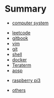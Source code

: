 # Summary

<!--* [introduction]-->
<!--* [I2C]-->
<!--* [SPI]-->
<!--* [windows cross-compiler]-->
* [computer system](content/computer_system/cs.md)
<!-- * [C skill] -->
* [leetcode](content/leetcode/leetcode.md)
* [gitbook](content/gitbook/gitbook.md)
* [vim](content/vim/vim.md)
* [git](content/git/git.md)
* [shell](content/shell/shell.md)
* [docker](content/docker/docker.md)
* [Teraterm](content/teraterm/teraterm.md)
* [aosp](content/aosp/aosp.md)
<!--* [raspberry pi](content/rpi/rpi.md)-->
* [raspberry pi3](content/raspberry/raspberry.md)
<!--* [Building Root]-->
* [others](content/others/others.md)

